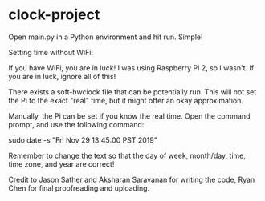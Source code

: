 # clock-project

Open main.py in a Python environment and hit run. Simple!

Setting time without WiFi:

If you have WiFi, you are in luck! I was using Raspberry Pi 2, so I wasn't. If you are in luck, ignore all of this!

There exists a soft-hwclock file that can be potentially run. This will not set the Pi to the exact "real" time, but it might offer an okay approximation.

Manually, the Pi can be set if you know the real time. Open the command prompt, and use the following command:

sudo date -s "Fri Nov 29 13:45:00 PST 2019"

Remember to change the text so that the day of week, month/day, time, time zone, and year are correct!


Credit to Jason Sather and Aksharan Saravanan for writing the code, Ryan Chen for final proofreading and uploading.
